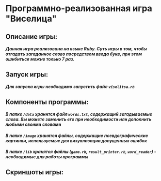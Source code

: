 # Программно-реализованная игра "Виселица"

## Описание игры:
#### *Данная игра реализована на языке Ruby. Суть игры в том, чтобы отгадать загаданное слово посредством ввода букв, при этом ошибиться можно только 7 раз.*

## Запуск игры:
#### *Для запуска игры необходимо запустить файл `viselitsa.rb`*

## Компоненты программы:
#### *В папке `/data` хранится файл `words.txt`, содержащий загадываемые слова. Вы можете заменить его при необходимости или дополнить любыми своими словами*
#### *В папке `/image` хранятся файлы, содержащие псевдографические картинки, используемые для визуализации допущенных ошибок*
#### *В папке `/lib` хранятся файлы (`game.rb`, `result_printer.rb`, `word_reader`) - необходимые для работы программы*

## Скриншоты игры:


